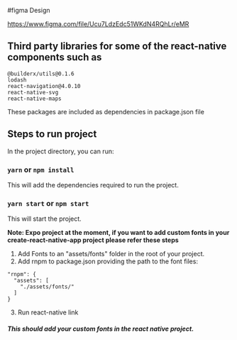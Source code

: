 #figma Design

https://www.figma.com/file/Ucu7LdzEdc51WKdN4RQhLr/eMR

## Third party libraries for some of the react-native components such as

```
@builderx/utils@0.1.6
lodash
react-navigation@4.0.10
react-native-svg
react-native-maps
```

These packages are included as dependencies in package.json file

## Steps to run project

In the project directory, you can run:

### `yarn` or `npm install`

This will add the dependencies required to run the project.

### `yarn start` or `npm start`

This will start the project.

**Note: Expo project at the moment, if you want to add custom fonts in your create-react-native-app project please refer these steps**

1. Add Fonts to an "assets/fonts" folder in the root of your project.
2. Add rnpm to package.json providing the path to the font files:

```
"rnpm": {
  "assets": [
    "./assets/fonts/"
  ]
}
```

3. Run react-native link

##### This should add your custom fonts in the react native project.


